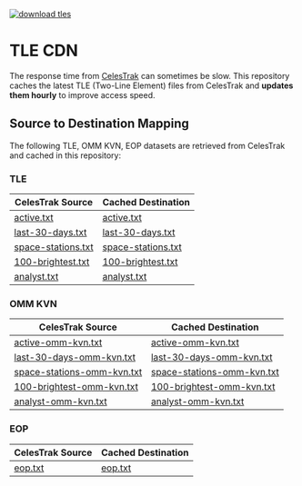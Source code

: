 [![download tles](https://github.com/mrmykey/tlecdn/actions/workflows/tles.yml/badge.svg?branch=main)](https://github.com/mrmykey/tlecdn/actions/workflows/tles.yml)

# TLE CDN

The response time from [CelesTrak](https://celestrak.org/NORAD/elements/) can sometimes be slow. 
This repository caches the latest TLE (Two-Line Element) files from CelesTrak and **updates them hourly** 
to improve access speed.

## Source to Destination Mapping

The following TLE, OMM KVN, EOP datasets are retrieved from CelesTrak and cached in this repository:

### TLE

| CelesTrak Source                                                                                            | Cached Destination                                                                                                        |
|-------------------------------------------------------------------------------------------------------------|---------------------------------------------------------------------------------------------------------------------------|
| [active.txt](https://celestrak.org/NORAD/elements/gp.php?GROUP=active&FORMAT=tle)                           | [active.txt](https://raw.githubusercontent.com/mrmykey/tlecdn/refs/heads/main/active.txt)                                 |
| [last-30-days.txt](https://celestrak.org/NORAD/elements/gp.php?GROUP=last-30-days&FORMAT=tle)               | [last-30-days.txt](https://raw.githubusercontent.com/mrmykey/tlecdn/refs/heads/main/last-30-days.txt)                     |
| [space-stations.txt](https://celestrak.org/NORAD/elements/gp.php?GROUP=stations&FORMAT=tle)                 | [space-stations.txt](https://raw.githubusercontent.com/mrmykey/tlecdn/refs/heads/main/space-stations.txt)                 |
| [100-brightest.txt](https://celestrak.org/NORAD/elements/gp.php?GROUP=visual&FORMAT=tle)                    | [100-brightest.txt](https://raw.githubusercontent.com/mrmykey/tlecdn/refs/heads/main/100-brightest.txt)                   |
| [analyst.txt](https://celestrak.org/NORAD/elements/gp.php?GROUP=analyst&FORMAT=tle)                         | [analyst.txt](https://raw.githubusercontent.com/mrmykey/tlecdn/refs/heads/main/analyst.txt)                               |

### OMM KVN

| CelesTrak Source                                                                                            | Cached Destination                                                                                                        |
|-------------------------------------------------------------------------------------------------------------|---------------------------------------------------------------------------------------------------------------------------|
| [active-omm-kvn.txt](https://celestrak.org/NORAD/elements/gp.php?GROUP=active&FORMAT=kvn)                   | [active-omm-kvn.txt](https://raw.githubusercontent.com/mrmykey/tlecdn/refs/heads/main/active-omm-kvn.txt)                 |
| [last-30-days-omm-kvn.txt](https://celestrak.org/NORAD/elements/gp.php?GROUP=last-30-days&FORMAT=kvn)       | [last-30-days-omm-kvn.txt](https://raw.githubusercontent.com/mrmykey/tlecdn/refs/heads/main/last-30-days-omm-kvn.txt)     |
| [space-stations-omm-kvn.txt](https://celestrak.org/NORAD/elements/gp.php?GROUP=stations&FORMAT=kvn)         | [space-stations-omm-kvn.txt](https://raw.githubusercontent.com/mrmykey/tlecdn/refs/heads/main/space-stations-omm-kvn.txt) |
| [100-brightest-omm-kvn.txt](https://celestrak.org/NORAD/elements/gp.php?GROUP=visual&FORMAT=kvn)            | [100-brightest-omm-kvn.txt](https://raw.githubusercontent.com/mrmykey/tlecdn/refs/heads/main/100-brightest-omm-kvn.txt)   |
| [analyst-omm-kvn.txt](https://celestrak.org/NORAD/elements/gp.php?GROUP=analyst&FORMAT=kvn)                 | [analyst-omm-kvn.txt](https://raw.githubusercontent.com/mrmykey/tlecdn/refs/heads/main/analyst-omm-kvn.txt)               |

### EOP

| CelesTrak Source                                                                                            | Cached Destination                                                                                                        |
|-------------------------------------------------------------------------------------------------------------|---------------------------------------------------------------------------------------------------------------------------|
| [eop.txt](https://celestrak.org/SpaceData/EOP-Last5Years.txt)                                               | [eop.txt](https://raw.githubusercontent.com/mrmykey/tlecdn/refs/heads/main/eop.txt)                                       |
